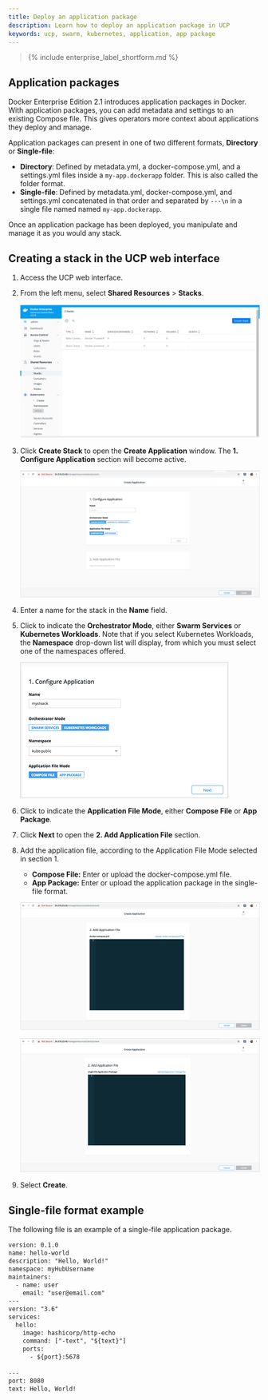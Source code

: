 ```yaml
---
title: Deploy an application package
description: Learn how to deploy an application package in UCP
keywords: ucp, swarm, kubernetes, application, app package
---
```


>{% include enterprise_label_shortform.md %}

## Application packages

Docker Enterprise Edition 2.1 introduces application packages in Docker. With application packages, you can add metadata and settings to an existing Compose file. This gives operators more context about applications they deploy and manage.

Application packages can present in one of two different formats, **Directory** or **Single-file**:

- **Directory**: Defined by metadata.yml, a docker-compose.yml, and a settings.yml files inside a `my-app.dockerapp` folder. This is also called the folder format.
- **Single-file**: Defined by metadata.yml, docker-compose.yml, and settings.yml concatenated in that order and separated by `---\n` in a single file named named `my-app.dockerapp`.

Once an application package has been deployed, you manipulate and manage it as you would any stack.

## Creating a stack in the UCP web interface

1. Access the UCP web interface.
2. From the left menu, select **Shared Resources** > **Stacks**.

    ![Create stacks in UCP](/ee/ucp/images/v32stacks.png)

3. Click **Create Stack** to open the **Create Application** window. The **1. Configure Application** section will become active.

    ![Configure stacks in UCP](/ee/ucp/images/ucp-config-stack.png)

4. Enter a name for the stack in the **Name** field.
5. Click to indicate the **Orchestrator Mode**, either **Swarm Services** or **Kubernetes Workloads**. Note that if you select Kubernetes Workloads, the **Namespace** drop-down list will display, from which you must select one of the namespaces offered.

    ![Specify namespace for a stack in UCP](/ee/ucp/images/ucp-stack-namespace.png)

6. Click to indicate the **Application File Mode**, either **Compose File** or **App Package**.
7. Click **Next** to open the **2. Add Application File** section.
8. Add the application file, according to the Application File Mode selected in section 1.
    - **Compose File:** Enter or upload the docker-compose.yml file.
    - **App Package:** Enter or upload the application package in the single-file format.

    ![Provide docker-compose.yml in UCP](/ee/ucp/images/ucp-stack-compose.png)

    ![Provide application package in UCP](/ee/ucp/images/ucp-stack-package.png)

9. Select **Create**.

## Single-file format example

The following file is an example of a single-file application package.

```
version: 0.1.0
name: hello-world
description: "Hello, World!"
namespace: myHubUsername
maintainers:
  - name: user
    email: "user@email.com"
---
version: "3.6"
services:
  hello:
    image: hashicorp/http-echo
    command: ["-text", "${text}"]
    ports:
      - ${port}:5678

---
port: 8080
text: Hello, World!
```
